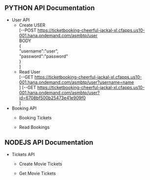 ## PYTHON API Documentation
* User API
    * Create USER <br />
        [--POST https://ticketbooking-cheerful-jackal-xl.cfapps.us10-001.hana.ondemand.com/asmbtp/user <br />
		   BODY <br />
		                { <br />
		                    "username":"user", <br />
		                    "password":"password" <br />
		                } <br />]
    * Read User <br />
        [--GET https://ticketbooking-cheerful-jackal-xl.cfapps.us10-001.hana.ondemand.com/asmbtp/user?username=name <br />]
        [--GET https://ticketbooking-cheerful-jackal-xl.cfapps.us10-001.hana.ondemand.com/asmbtp/user?id=6708bf500b25473e41e909f0 <br />]
* Booking API
    * Booking Tickets

    * Read Bookings
  
    
## NODEJS API Documentation
* Tickets API
    * Create Movie Tickets

    * Get Movie Tickets
